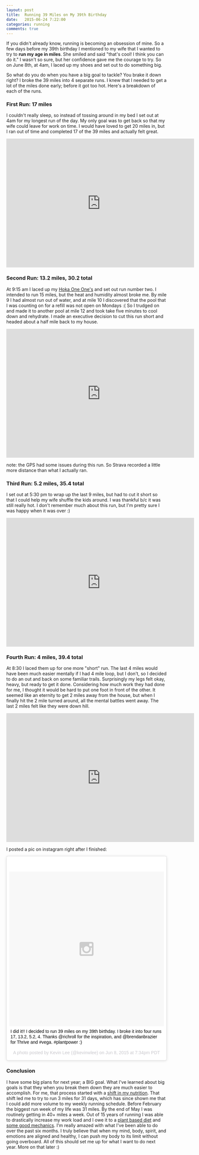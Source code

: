 ```yaml
---
layout: post
title:  Running 39 Miles on My 39th Birthday
date:   2015-06-24 7:22:00
categories: running
comments: true
---
```

If you didn't already know, running is becoming an obsession of mine.  So a few days before my 39th birthday I mentioned to my wife that I wanted to try to **run my age in miles**. She smiled and said "that's cool! I think you can do it."  I wasn't so sure, but her confidence gave me the courage to try. So on June 8th, at 4am, I laced up my shoes and set out to do something big.

So what do you do when you have a big goal to tackle?  You brake it down right? I broke the 39 miles into 4 separate runs.  I knew that I needed to get a lot of the miles done early; before it got too hot.  Here's a breakdown of each of the runs.

### First Run: 17 miles
I couldn't really sleep, so instead of tossing around in my bed I set out at 4am for my longest run of the day.  My only goal was to get back so that my wife could leave for work on time. I would have loved to get 20 miles in, but I ran out of time and completed 17 of the 39 miles and actually felt great.

<iframe height='405' width='590' frameborder='0' allowtransparency='true' scrolling='no' src='https://www.strava.com/activities/320996596/embed/f6a73fd4a6d1b608f9686fb6677d48c29921c544'></iframe>

### Second Run: 13.2 miles, 30.2 total
At 9:15 am I laced up my [Hoka One One's](http://www.hokaoneone.com/) and set out run number two. I intended to run 15 miles, but the heat and humidity almost broke me. By mile 9 I had almost run out of water, and at mile 10 I discovered that the pool that I was counting on for a refill was not open on Mondays :(  So I trudged on and made it to another pool at mile 12 and took take five minutes to cool down and rehydrate.  I made an executive decision to cut this run short and headed about a half mile back to my house.

<iframe height='405' width='590' frameborder='0' allowtransparency='true' scrolling='no' src='https://www.strava.com/activities/321135993/embed/e99aa5b635236d1df39c07e2cfe3a79e47177258'></iframe>

note: the GPS had some issues during this run. So Strava recorded a little more distance than what I actually ran.

### Third Run: 5.2 miles, 35.4 total
I set out at 5:30 pm to wrap up the last 9 miles, but had to cut it short so that I could help my wife shuffle the kids around.  I was thankful b/c it was still really hot.  I don't remember much about this run, but I'm pretty sure I was happy when it was over :)

<iframe height='405' width='590' frameborder='0' allowtransparency='true' scrolling='no' src='https://www.strava.com/activities/321392308/embed/4bd70ff2e9e0f09eb26bfaf12a4ebae005c30ee9'></iframe>

### Fourth Run:  4 miles, 39.4 total
At 8:30 I laced them up for one more "short" run. The last 4 miles would have been much easier mentally if I had 4 mile loop, but I don't, so I decided to do an out and back on some familiar trails.  Surprisingly my legs felt okay, heavy, but ready to get it done. Considering how much work they had done for me, I thought it would be hard to put one foot in front of the other.  It seemed like an eternity to get 2 miles away from the house, but when I finally hit the 2 mile turned around, all the mental battles went away. The last 2 miles felt like they were down hill.

<iframe height='405' width='590' frameborder='0' allowtransparency='true' scrolling='no' src='https://www.strava.com/activities/321457256/embed/249d100d0e48b62d0ce2b29271a8092800c946e1'></iframe>

I posted a pic on instagram right after I finished:

<blockquote class="instagram-media" data-instgrm-captioned data-instgrm-version="4" style=" background:#FFF; border:0; border-radius:3px; box-shadow:0 0 1px 0 rgba(0,0,0,0.5),0 1px 10px 0 rgba(0,0,0,0.15); margin: 1px; max-width:658px; padding:0; width:99.375%; width:-webkit-calc(100% - 2px); width:calc(100% - 2px);"><div style="padding:8px;"> <div style=" background:#F8F8F8; line-height:0; margin-top:40px; padding:50% 0; text-align:center; width:100%;"> <div style=" background:url(data:image/png;base64,iVBORw0KGgoAAAANSUhEUgAAACwAAAAsCAMAAAApWqozAAAAGFBMVEUiIiI9PT0eHh4gIB4hIBkcHBwcHBwcHBydr+JQAAAACHRSTlMABA4YHyQsM5jtaMwAAADfSURBVDjL7ZVBEgMhCAQBAf//42xcNbpAqakcM0ftUmFAAIBE81IqBJdS3lS6zs3bIpB9WED3YYXFPmHRfT8sgyrCP1x8uEUxLMzNWElFOYCV6mHWWwMzdPEKHlhLw7NWJqkHc4uIZphavDzA2JPzUDsBZziNae2S6owH8xPmX8G7zzgKEOPUoYHvGz1TBCxMkd3kwNVbU0gKHkx+iZILf77IofhrY1nYFnB/lQPb79drWOyJVa/DAvg9B/rLB4cC+Nqgdz/TvBbBnr6GBReqn/nRmDgaQEej7WhonozjF+Y2I/fZou/qAAAAAElFTkSuQmCC); display:block; height:44px; margin:0 auto -44px; position:relative; top:-22px; width:44px;"></div></div> <p style=" margin:8px 0 0 0; padding:0 4px;"> <a href="https://instagram.com/p/3sRmacP1dm/" style=" color:#000; font-family:Arial,sans-serif; font-size:14px; font-style:normal; font-weight:normal; line-height:17px; text-decoration:none; word-wrap:break-word;" target="_top">I did it!! I decided to run 39 miles on my 39th birthday. I broke it into four runs 17, 13.2, 5.2, 4.  Thanks @richroll for the inspiration, and @brendanbrazier for Thrive and #vega. #plantpower :)</a></p> <p style=" color:#c9c8cd; font-family:Arial,sans-serif; font-size:14px; line-height:17px; margin-bottom:0; margin-top:8px; overflow:hidden; padding:8px 0 7px; text-align:center; text-overflow:ellipsis; white-space:nowrap;">A photo posted by Kevin Lee (@kevinwlee) on <time style=" font-family:Arial,sans-serif; font-size:14px; line-height:17px;" datetime="2015-06-09T02:34:04+00:00">Jun 8, 2015 at 7:34pm PDT</time></p></div></blockquote>
<script async defer src="//platform.instagram.com/en_US/embeds.js"></script>


### Conclusion
I have some big plans for next year; a BIG goal. What I've learned about big goals is that they when you break them down they are much easier to accomplish.  For me, that process started with a [shift in my nutrition](http://kevinwarrenlee.com/nutrition/2015/02/23/plant-power-90-day-challenge.html).  That shift led me to try to run 3 miles for 31 days, which has since shown me that I could add more volume to my weekly running schedule.  Before February the biggest run week of my life was 31 miles.  By the end of May I was routinely getting in 40+ miles a week.  Out of 15 years of running I was able to drastically increase my work load and I owe it to a [plant based diet](http://kevinwarrenlee.com/nutrition/2015/02/23/plant-power-90-day-challenge.html) and [some good mechanics](http://www.chirunning.com/). I'm really amazed with what I've been able to do over the past six months. I truly believe that when my mind, body, spirit, and emotions are aligned and healthy, I can push my body to its limit without going overboard. All of this should set me up for what I want to do next year.  More on that later :)








